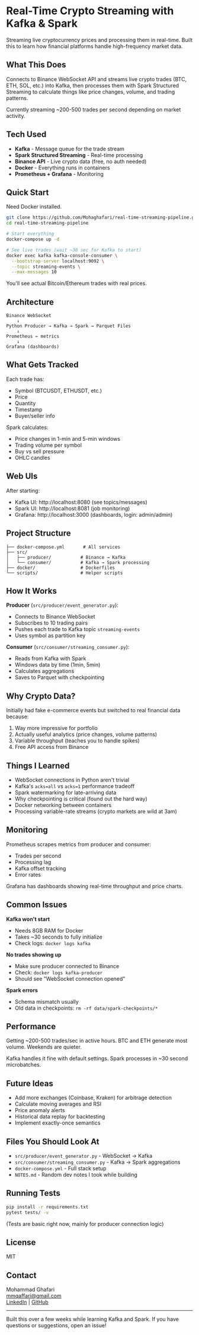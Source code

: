 # Real-Time Crypto Streaming with Kafka & Spark

Streaming live cryptocurrency prices and processing them in real-time. Built this to learn how financial platforms handle high-frequency market data.

## What This Does

Connects to Binance WebSocket API and streams live crypto trades (BTC, ETH, SOL, etc.) into Kafka, then processes them with Spark Structured Streaming to calculate things like price changes, volume, and trading patterns.

Currently streaming ~200-500 trades per second depending on market activity.

## Tech Used

- **Kafka** - Message queue for the trade stream
- **Spark Structured Streaming** - Real-time processing
- **Binance API** - Live crypto data (free, no auth needed)
- **Docker** - Everything runs in containers
- **Prometheus + Grafana** - Monitoring

## Quick Start

Need Docker installed.

```bash
git clone https://github.com/Mohaghafari/real-time-streaming-pipeline.git
cd real-time-streaming-pipeline

# Start everything
docker-compose up -d

# See live trades (wait ~30 sec for Kafka to start)
docker exec kafka kafka-console-consumer \
  --bootstrap-server localhost:9092 \
  --topic streaming-events \
  --max-messages 10
```

You'll see actual Bitcoin/Ethereum trades with real prices.

## Architecture

```
Binance WebSocket
    ↓
Python Producer → Kafka → Spark → Parquet Files
    ↓
Prometheus ← metrics
    ↓
Grafana (dashboards)
```

## What Gets Tracked

Each trade has:
- Symbol (BTCUSDT, ETHUSDT, etc.)
- Price
- Quantity
- Timestamp  
- Buyer/seller info

Spark calculates:
- Price changes in 1-min and 5-min windows
- Trading volume per symbol
- Buy vs sell pressure
- OHLC candles

## Web UIs

After starting:
- Kafka UI: http://localhost:8080 (see topics/messages)
- Spark UI: http://localhost:8081 (job monitoring)
- Grafana: http://localhost:3000 (dashboards, login: admin/admin)

## Project Structure

```
├── docker-compose.yml       # All services
├── src/
│   ├── producer/           # Binance → Kafka
│   └── consumer/           # Kafka → Spark processing
├── docker/                 # Dockerfiles
└── scripts/                # Helper scripts
```

## How It Works

**Producer** (`src/producer/event_generator.py`):
- Connects to Binance WebSocket
- Subscribes to 10 trading pairs
- Pushes each trade to Kafka topic `streaming-events`
- Uses symbol as partition key

**Consumer** (`src/consumer/streaming_consumer.py`):
- Reads from Kafka with Spark
- Windows data by time (1min, 5min)
- Calculates aggregations
- Saves to Parquet with checkpointing

## Why Crypto Data?

Initially had fake e-commerce events but switched to real financial data because:
1. Way more impressive for portfolio
2. Actually useful analytics (price changes, volume patterns)
3. Variable throughput (teaches you to handle spikes)
4. Free API access from Binance

## Things I Learned

- WebSocket connections in Python aren't trivial
- Kafka's `acks=all` vs `acks=1` performance tradeoff
- Spark watermarking for late-arriving data
- Why checkpointing is critical (found out the hard way)
- Docker networking between containers
- Processing variable-rate streams (crypto markets are wild at 3am)

## Monitoring

Prometheus scrapes metrics from producer and consumer:
- Trades per second
- Processing lag
- Kafka offset tracking
- Error rates

Grafana has dashboards showing real-time throughput and price charts.

## Common Issues

**Kafka won't start**
- Needs 8GB RAM for Docker
- Takes ~30 seconds to fully initialize
- Check logs: `docker logs kafka`

**No trades showing up**
- Make sure producer connected to Binance
- Check: `docker logs kafka-producer`
- Should see "WebSocket connection opened"

**Spark errors**
- Schema mismatch usually
- Old data in checkpoints: `rm -rf data/spark-checkpoints/*`

## Performance

Getting ~200-500 trades/sec in active hours. BTC and ETH generate most volume. Weekends are quieter.

Kafka handles it fine with default settings. Spark processes in ~30 second microbatches.

## Future Ideas

- Add more exchanges (Coinbase, Kraken) for arbitrage detection
- Calculate moving averages and RSI
- Price anomaly alerts
- Historical data replay for backtesting
- Implement exactly-once semantics

## Files You Should Look At

- `src/producer/event_generator.py` - WebSocket → Kafka
- `src/consumer/streaming_consumer.py` - Kafka → Spark aggregations
- `docker-compose.yml` - Full stack setup
- `NOTES.md` - Random dev notes I took while building

## Running Tests

```bash
pip install -r requirements.txt
pytest tests/ -v
```

(Tests are basic right now, mainly for producer connection logic)

## License

MIT

## Contact

Mohammad Ghafari  
[mmqaffari@gmail.com](mailto:mmqaffari@gmail.com)  
[LinkedIn](https://www.linkedin.com/in/mohaghafari/) | [GitHub](https://github.com/Mohaghafari)

---

Built this over a few weeks while learning Kafka and Spark. If you have questions or suggestions, open an issue!

